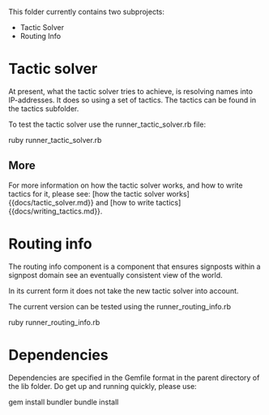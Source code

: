 This folder currently contains two subprojects:

- Tactic Solver
- Routing Info

# Tactic solver

At present, what the tactic solver tries to achieve, is resolving names into
IP-addresses. It does so using a set of tactics. The tactics can be found in
the tactics subfolder.

To test the tactic solver use the runner_tactic_solver.rb file:

  ruby runner_tactic_solver.rb

## More

For more information on how the tactic solver works, and how to write tactics
for it, please see: [how the tactic solver works]{{docs/tactic_solver.md}} and
[how to write tactics]{{docs/writing_tactics.md}}.


# Routing info

The routing info component is a component that ensures signposts within
a signpost domain see an eventually consistent view of the world.

In its current form it does not take the new tactic solver into account.

The current version can be tested using the runner_routing_info.rb

  ruby runner_routing_info.rb


# Dependencies

Dependencies are specified in the Gemfile format in the parent directory of the
lib folder. Do get up and running quickly, please use:

  gem install bundler
  bundle install

